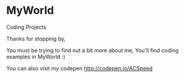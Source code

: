 MyWorld
=======

Coding Projects

Thanks for stopping by, 

You must be trying to find out a bit more about me, You'll find coding examples in MyWorld :)

You can also visit my codepen http://codepen.io/ACSpeed
